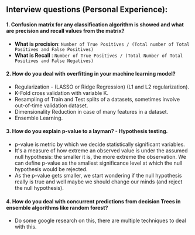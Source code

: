 ## Interview questions (Personal Experience):  

#### 1. Confusion matrix for any classification algorithm is showed and what are precision and recall values from the matrix?  
  
+ **What is precision**: `Number of True Positives / (Total number of Total Positives and False Positives)`  
+ **What is Recall** : `Number of True Positives / (Total Number of Total Positives and False Negatives)`  

#### 2. How do you deal with overfitting in your machine learning model?  
  
+ Regularization - (LASSO or Ridge Regression) (L1 and L2 regularization).  
+ K-Fold cross validation with variable K.  
+ Resampling of Train and Test splits of a datasets, sometimes involve out-of-time validation dataset.  
+ Dimensionality Reduction in case of many features in a dataset.  
+ Ensemble Learning.  

#### 3. How do you explain p-value to a layman? - Hypothesis testing.  

+ p-value is metric by which we decide statistically significant variables.  
+ It's a measure of how extreme an observed value is under the assumed null hypothesis: the smaller it is, the more extreme the 
observation. We can define p-value as the smallest significance level at which the null hypothesis would be rejected.  
+ As the p-value gets smaller, we start wondering if the null hypothesis really is true and well maybe we should change our minds 
(and reject the null hypothesis).  

#### 4. How do you deal with concurrent predictions from decision Trees in ensemble algorithms like random forest?
+ Do some google research on this, there are multiple techniques to deal with this.
